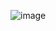 ![image](https://github.com/FabiWetz23/Prog2_Exercise3_final/assets/139136925/b9469e50-709a-4281-801f-6b89050ca3b2)
